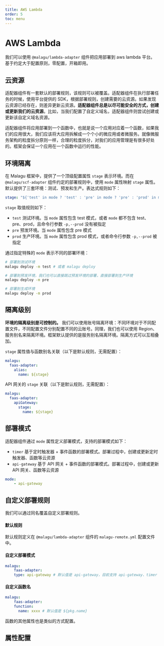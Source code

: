 ```yaml
---
title: AWS Lambda
order: 5
toc: menu
---
```


# AWS Lambda

我们可以使用 `@malagu/lambda-adapter` 组件把应用部署到 aws lambda 平台。基于约定大于配置原则，零配置，开箱即用。


## 云资源


适配器组件有一套默认的部署规则，该规则可以被覆盖。适配器组件在执行部署任务的时候，使用平台提供的 SDK，根据部署规则，创建需要的云资源。如果发现云资源已经存在，则差异更新云资源。**适配器组件总是以尽可能安全的方式，创建或更新我们的云资源**。比如，当我们配置了自定义域名，适配器组件则尝试创建或更新该自定义域名资源。


适配器组件将应用部署到一个函数中，也就是说一个应用对应着一个函数，如果我们的应用很大，我们应该将大应用拆解成一个个小的微应用或者微服务。就像微服务架构的粒度拆分原则一样，合理的粒度拆分，对我们的应用管理是有很多好处的。框架会保证一个应用在一个函数中运行的性能。


## 环境隔离


在 Malagu 框架中，提供了一个顶级配置属性 `stage` 表示环境。而在 `@malagu/scf-adapter` 组件约定的部署规则中，使用 `mode` 属性映射 `stage` 属性。默认提供了三套环境：测试、预发和生产。表达式规则如下：
```yaml
stage: "${'test' in mode ? 'test' : 'pre' in mode ? 'pre' : 'prod' in mode ? 'prod' : cliContext.prod ? 'prod' : 'test'}" # test, pre, prod
```
`stage` 取值规则如下：

- `test` 测试环境。当 `mode` 属性包含 test 模式，或者 `mode` 都不包含 test、pre、prod，且命令行参数 `-p,--prod` 没有被指定
- `pre` 预发环境。当 `mode` 属性包含 pre 模式
- `prod` 生产环境。当 `mode` 属性包含 prod 模式，或者命令行参数 `-p,--prod` 被指定



通过指定特殊的 `mode` 表示不同的部署环境：
```bash
# 部署到测试环境
malagu deploy -m test # 或者 malagu deploy

# 部署到预发环境，我们也可以直接跳过预发环境的部署，直接部署到生产环境
malagu deploy -m pre

# 部署到生成环境
malagu deploy -m prod
```


## 隔离级别


**环境的隔离级别是可控制的。** 我们可以使用账号隔离环境：不同环境对于不同配置文件，不同配置文件分别配置不同的云账号。同理，我们也可以使用 Region、服务别名来隔离环境。框架默认提供的是服务别名隔离环境。隔离方式可以互相叠加。


`stage` 属性值与函数别名关联（以下是默认规则，无需配置）：
```yaml
malagu:
  faas-adapter:
    alias:
      name: ${stage}
```
API 网关的 `stage` 关联（以下是默认规则，无需配置）：
```yaml
malagu:
  faas-adapter:
    apiGateway:
      stage:
        name: ${stage}
```

## 部署模式


适配器组件通过 `mode` 属性定义部署模式，支持的部署模式如下：

- `timer` 基于定时触发器 + 事件函数的部署模式。部署过程中，创建或更新定时触发器、函数等云资源
- `api-gateway` 基于 API 网关 + 事件函数的部署模式。部署过程中，创建或更新 API 网关、函数等云资源
```yaml
mode:
	- api-gateway
```


## 自定义部署规则


我们可以通过同名覆盖自定义部署规则。


#### 默认规则


默认规则定义在 `@malagu/lambda-adapter` 组件的 `malagu-remote.yml` 配置文件中。

#### 自定义部署模式
```yaml
malagu:
	faas-adapter:
    type: api-gateway # 默认值是 api-gateway，目前支持 api-gateway、timer
```




#### 自定义函数名
```yaml
malagu:
	faas-adapter:
    function:
      name: xxxx # 默认值是 ${pkg.name}
```
函数的其他属性也是类似的方式配置。

## 属性配置
